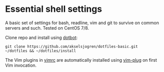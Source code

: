 # Essential shell settings

A basic set of settings for bash, readline, vim and git to survive on common
servers and such. Tested on CentOS 7/8.

Clone repo and install using [dotbot]:

```
git clone https://github.com/akselsjogren/dotfiles-basic.git ~/dotfiles && ~/dotfiles/install
```

The Vim plugins in [vimrc](vimrc) are automatically installed using [vim-plug]
on first Vim invocation.

[dotbot]: https://github.com/anishathalye/dotbot
[vim-plug]: https://github.com/junegunn/vim-plug
